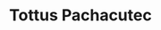---
title: "Tottus Pachacutec"
url: /villa-maria-del-triunfo/tottus-pachacutec/
shop: Supermarkt
---